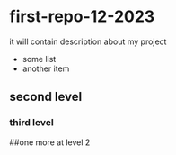# first-repo-12-2023
it will contain description about my project
- some list
- another item

## second level

### third level

##one more at level 2
